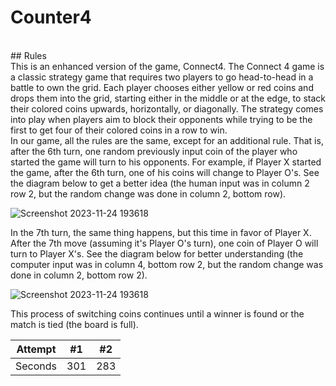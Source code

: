 # Counter4
<br>
## Rules
<br>
This is an enhanced version of the game, Connect4. The Connect 4 game is a classic strategy game that requires two players to go head-to-head in a battle to own the grid. Each player chooses either yellow or red coins and drops them into the grid, starting either in the middle or at the edge, to stack their colored coins upwards, horizontally, or diagonally. The strategy comes into play when players aim to block their opponents while trying to be the first to get four of their colored coins in a row to win. 
<br>
In our game, all the rules are the same, except for an additional rule. That is, after the 6th turn, one random previously input coin of the player who started the game will turn to his opponents. For example, if Player X started the game, after the 6th turn, one of his coins will change to Player O's. See the diagram below to get a better idea (the human input was in column 2 row 2, but the random change was done in column 2, bottom row). 
<br>

![Screenshot 2023-11-24 193618](https://github.com/cdfelixj/Counter4/assets/120282157/857bed1e-e7b6-404c-8a41-f54521c0f0ec)

In the 7th turn, the same thing happens, but this time in favor of Player X. After the 7th move (assuming it's Player O's turn), one coin of Player O will turn to Player X's. See the diagram below for better understanding (the computer input was in column 4, bottom row 2, but the random change was done in column 2, bottom row 2).
<br>

![Screenshot 2023-11-24 193618](https://github.com/cdfelixj/Counter4/assets/120282157/c710f427-3a72-49fe-a9cc-7ec8a190fe53)

This process of switching coins continues until a winner is found or the match is tied (the board is full).


| Attempt | #1    | #2    |
| :---:   | :---: | :---: |
| Seconds | 301   | 283   |

